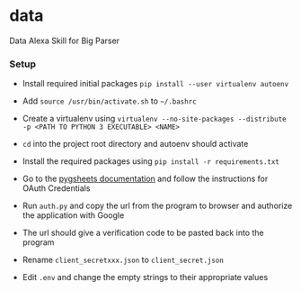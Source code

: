 # data
Data Alexa Skill for Big Parser

### Setup ###

* Install required initial packages `pip install --user virtualenv autoenv`

* Add `source /usr/bin/activate.sh` to `~/.bashrc`

* Create a virtualenv using `virtualenv --no-site-packages --distribute -p <PATH TO PYTHON 3 EXECUTABLE> <NAME>`

* `cd` into the project root directory and autoenv should activate

* Install the required packages using `pip install -r requirements.txt`

* Go to the [pygsheets documentation](http://pygsheets.readthedocs.io/en/latest/authorizing.html) and follow the instructions for OAuth Credentials

* Run `auth.py` and copy the url from the program to browser and authorize the application with Google

* The url should give a verification code to be pasted back into the program

* Rename `client_secretxxx.json` to `client_secret.json`

* Edit `.env` and change the empty strings to their appropriate values
